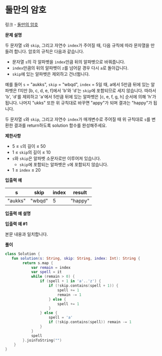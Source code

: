 # 둘만의 암호

링크 - [둘만의 암호](https://school.programmers.co.kr/learn/courses/30/lessons/155652)

**문제 설명**

두 문자열 `s`와 `skip`, 그리고 자연수 `index`가 주어질 때, 다음 규칙에 따라 문자열을 만들려 합니다. 암호의 규칙은 다음과 같습니다.

- 문자열 `s`의 각 알파벳을 `index`만큼 뒤의 알파벳으로 바꿔줍니다.
- `index`만큼의 뒤의 알파벳이 `z`를 넘어갈 경우 다시 `a`로 돌아갑니다.
- `skip`에 있는 알파벳은 제외하고 건너뜁니다.

예를 들어 `s` = "aukks", `skip` = "wbqd", `index` = 5일 때, a에서 5만큼 뒤에 있는 알파벳은 f지만 [b, c, d, e, f]에서 'b'와 'd'는 `skip`에 포함되므로 세지 않습니다. 따라서 'b', 'd'를 제외하고 'a'에서 5만큼 뒤에 있는 알파벳은 [c, e, f, g, h] 순서에 의해 'h'가 됩니다. 나머지 "ukks" 또한 위 규칙대로 바꾸면 "appy"가 되며 결과는 "happy"가 됩니다.

두 문자열 `s`와 `skip`, 그리고 자연수 `index`가 매개변수로 주어질 때 위 규칙대로 `s`를 변환한 결과를 return하도록 solution 함수를 완성해주세요.

****제한사항****

- 5 ≤ `s`의 길이 ≤ 50
- 1 ≤ `skip`의 길이 ≤ 10
- `s`와 `skip`은 알파벳 소문자로만 이루어져 있습니다.
    - `skip`에 포함되는 알파벳은 `s`에 포함되지 않습니다.
- 1 ≤ `index` ≤ 20

****입출력 예****

| s | skip | index | result |
| --- | --- | --- | --- |
| "aukks" | "wbqd" | 5 | "happy" |

****입출력 예 설명****

****입출력 예 #1****

본문 내용과 일치합니다.

**풀이**

```kotlin
class Solution {
   fun solution(s: String, skip: String, index: Int): String {
        return s.map {
            var remain = index
            var spell = it
            while (remain > 0) {
                if (spell + 1 in 'a'..'z') {
                    if (!skip.contains(spell + 1)) {
                        spell += 1
                        remain -= 1
                    } else {
                        spell += 1
                    }
                } else {
                    spell = 'a'
                    if (!skip.contains(spell)) remain -= 1
                }
            }
            spell
        }.joinToString("")
    }
}
```
